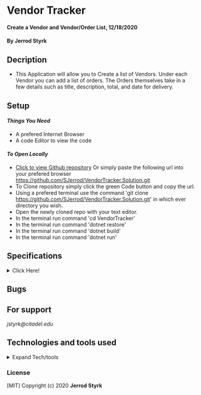 # **Vendor Tracker**

#### Create a Vendor and Vendor/Order List, 12/18/2020

#### **By Jerrod Styrk**

## Decription
- This Application will allow you to Create a list of Vendors. Under each Vendor you can add a list of orders. The Orders themselves take in a few details such as title, description, total, and date for delivery.

## Setup

 #### _Things You Need_
 * A prefered Internet Browser
 * A code Editor to view the code 

 #### _To Open Locally_

- [Click to view Github repository](https://github.com/SJerrod/VendorTracker.Solution.git) Or simply paste the following url into your prefered browser https://github.com/SJerrod/VendorTracker.Solution.git
- To Clone repository simply click the green Code button and copy the url.
- Using a prefered terminal use the command 'git clone https://github.com/SJerrod/VendorTracker.Solution.git' in which ever directory you wish.
- Open the newly cloned repo with your text editor.
- In the terminal run command 'cd VendorTracker'
- In the terminal run command 'dotnet restore'
- In the terminal run command 'dotnet build'
- In the terminal run command 'dotnet run'

## Specifications

<details>
<summary>Click Here!</summary>

| specification | input | output |
| :------------ | :---- | :----- |
| Spash page prompts User to View Vendors | Click View Vendors | Navigates to New Vendor Form |
| Prompts User to Create Vendor if none are present | vendorName-"Susies Cafe", vendorDescription-"Local Cafe" | Susies Cafe, Local Cafe |
| User can navigate through Vendors | Click Vendor | Shows The Vendors Order List |
| User can Add Orders | Click Add Order | Navigates to New Order Form |
| User can view Order details by clicking Order in Order list | Click Order | Navigate to Order Detail page |


</details>

## Bugs

## For support

_jstyrk@citadel.edu_

## Technologies and tools used

<details>
  <summary>Expand Tech/tools</summary>

- Visual Studio Code
- C#
- markdown
- ASP.NET
- Razor
- .Net Core
- .Net Script REPL


</details>

### License

[MIT] Copyright (c) 2020 **Jerrod Styrk**